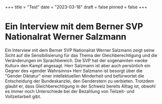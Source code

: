 +++
title = "Test"
date = "2023-03-18"
draft = false
pinned = false
+++
<!--StartFragment-->

<!DOCTYPE html> <html lang="de"> <head> <meta charset="UTF-8"> <title>Interview mit Werner Salzmann</title> </head> <body> <h1>Ein Interview mit dem Berner SVP Nationalrat Werner Salzmann</h1> <p>Ein Interview mit dem Berner SVP Nationalrat Werner Salzmann zeigt seine Sicht auf die Sensibilisierung für das Thema der Gleichberechtigung und die Veränderungen im Sprachbereich. Die SVP hat der sogenannten «woke Kultur» den Kampf angesagt. Herr Salzmann ist aber auch persönlich ein Gegner des «gender Wahnsinns» Herr Salzmann ist besorgt über die "Gender Diktatur" einer intellektuellen Minderheit und befürwortet die Entscheidung der Bundeskanzlei, den Genderstern zu verbieten. Trotzdem glaubt er, dass Gleichberechtigung in der Schweiz bereits Alltag ist, obwohl es immer noch Unterschiede bei der Bezahlung von Teilzeit- und Vollzeitarbeit gibt.</p>

<!--EndFragment-->
